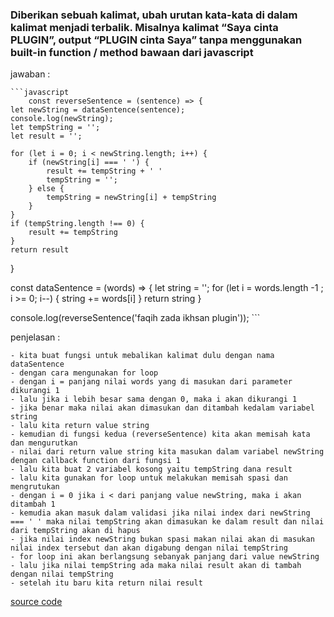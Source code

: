 ### Diberikan sebuah kalimat, ubah urutan kata-kata di dalam kalimat menjadi terbalik. Misalnya kalimat “Saya cinta PLUGIN”, output “PLUGIN cinta Saya” tanpa menggunakan built-in function / method bawaan dari javascript

jawaban :

    ```javascript
        const reverseSentence = (sentence) => {
    let newString = dataSentence(sentence);
    console.log(newString);
    let tempString = '';
    let result = '';

    for (let i = 0; i < newString.length; i++) {
        if (newString[i] === ' ') {
            result += tempString + ' '
            tempString = '';
        } else {
            tempString = newString[i] + tempString
        }
    }
    if (tempString.length !== 0) {
        result += tempString
    }
    return result
}

const dataSentence = (words) => {
    let string = '';
    for (let i = words.length -1 ; i >= 0; i--) {
        string += words[i]
    }
    return string
}

console.log(reverseSentence('faqih zada ikhsan plugin'));
    ```

penjelasan :

    - kita buat fungsi untuk mebalikan kalimat dulu dengan nama dataSentence
    - dengan cara mengunakan for loop
    - dengan i = panjang nilai words yang di masukan dari parameter dikurangi 1
    - lalu jika i lebih besar sama dengan 0, maka i akan dikurangi 1
    - jika benar maka nilai akan dimasukan dan ditambah kedalam variabel string
    - lalu kita return value string
    - kemudian di fungsi kedua (reverseSentence) kita akan memisah kata dan mengurutkan
    - nilai dari return value string kita masukan dalam variabel newString dengan callback function dari fungsi 1
    - lalu kita buat 2 variabel kosong yaitu tempString dana result
    - lalu kita gunakan for loop untuk melakukan memisah spasi dan mengrutukan
    - dengan i = 0 jika i < dari panjang value newString, maka i akan ditambah 1
    - kemudia akan masuk dalam validasi jika nilai index dari newString === ' ' maka nilai tempString akan dimasukan ke dalam result dan nilai dari tempString akan di hapus
    - jika nilai index newString bukan spasi makan nilai akan di masukan nilai index tersebut dan akan digabung dengan nilai tempString
    - for loop ini akan berlangsung sebanyak panjang dari value newString
    - lalu jika nilai tempString ada maka nilai result akan di tambah dengan nilai tempString
    - setelah itu baru kita return nilai result

[source code](https://playcode.io/736422/)
